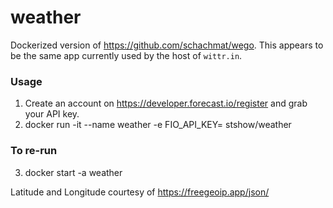 # weather

Dockerized version of https://github.com/schachmat/wego. 
This appears to be the same app currently used by the host of `wittr.in`. 

### Usage

1. Create an account on https://developer.forecast.io/register and grab your API key.
2. docker run -it --name weather -e FIO_API_KEY=<API-Key> stshow/weather

### To re-run
3. docker start -a weather

Latitude and Longitude courtesy of https://freegeoip.app/json/

